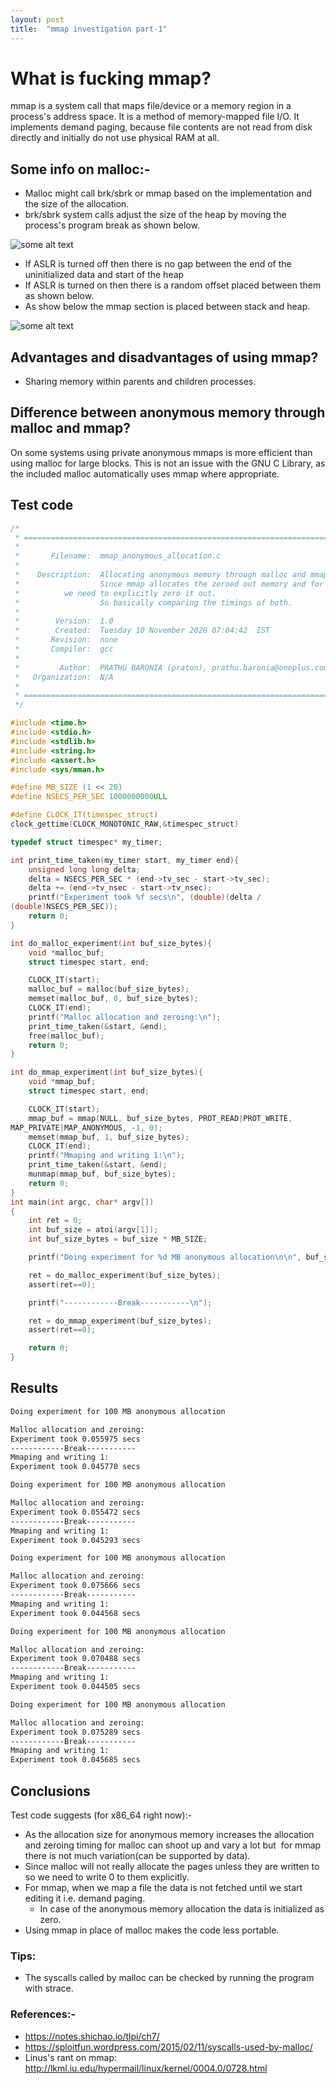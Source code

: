 ```yaml
---
layout: post
title:  "mmap investigation part-1"
---
```


# What is fucking mmap?

mmap is a system call that maps file/device or a memory region in a process's
address space.  It is a method of memory-mapped file I/O. It implements demand
paging, because file contents are not read from disk directly and initially do
not use physical RAM at all.

## Some info on malloc:-
- Malloc might call brk/sbrk or mmap based on the implementation and the size of
  the allocation.
- brk/sbrk system calls adjust the size of the heap by moving the process's
  program break as shown below.

![some alt text](/pics/process_memory_layout_1.png)

- If ASLR is turned off then there is no gap between the end of the
  uninitialized data and start of the heap
- If ASLR is turned on then there is a random offset placed between them as
  shown below.
- As show below the mmap section is placed between stack and heap.

![some alt text](/pics/process_memory_layout_2.png)

## Advantages and disadvantages of using mmap?

- Sharing memory within parents and children processes. 

## Difference between anonymous memory through malloc and mmap?

On some systems using private anonymous mmaps is more efficient than
using malloc for large blocks. This is not an issue with the GNU C Library, as
the included malloc automatically uses mmap where appropriate.

## Test code
```c
/*
 * =====================================================================================
 *
 *       Filename:  mmap_anonymous_allocation.c
 *
 *    Description:  Allocating anonymous memory through malloc and mmap
 *                  Since mmap allocates the zeroed out memory and for malloc
 *		    we need to explicitly zero it out.
 *                  So basically comparing the timings of both.
 *
 *        Version:  1.0
 *        Created:  Tuesday 10 November 2020 07:04:42  IST
 *       Revision:  none
 *       Compiler:  gcc
 *
 *         Author:  PRATHU BARONIA (praton), prathu.baronia@oneplus.com
 *   Organization:  N/A
 *
 * =====================================================================================
 */

#include <time.h>
#include <stdio.h>
#include <stdlib.h>
#include <string.h>
#include <assert.h>
#include <sys/mman.h>

#define MB_SIZE (1 << 20)
#define NSECS_PER_SEC 1000000000ULL

#define CLOCK_IT(timespec_struct)
clock_gettime(CLOCK_MONOTONIC_RAW,&timespec_struct)

typedef struct timespec* my_timer;

int print_time_taken(my_timer start, my_timer end){
	unsigned long long delta;
	delta = NSECS_PER_SEC * (end->tv_sec - start->tv_sec);
	delta += (end->tv_nsec - start->tv_nsec);
	printf("Experiment took %f secs\n", (double)(delta /
(double)NSECS_PER_SEC));
	return 0;
}

int do_malloc_experiment(int buf_size_bytes){
	void *malloc_buf;
	struct timespec start, end;

	CLOCK_IT(start); 
	malloc_buf = malloc(buf_size_bytes); 
	memset(malloc_buf, 0, buf_size_bytes);
	CLOCK_IT(end);
	printf("Malloc allocation and zeroing:\n");
	print_time_taken(&start, &end);
	free(malloc_buf);
	return 0;
}

int do_mmap_experiment(int buf_size_bytes){
	void *mmap_buf;
	struct timespec start, end;

	CLOCK_IT(start); 
	mmap_buf = mmap(NULL, buf_size_bytes, PROT_READ|PROT_WRITE,
MAP_PRIVATE|MAP_ANONYMOUS, -1, 0);
	memset(mmap_buf, 1, buf_size_bytes);
	CLOCK_IT(end);
	printf("Mmaping and writing 1:\n");
	print_time_taken(&start, &end);
	munmap(mmap_buf, buf_size_bytes);
	return 0;
}
int main(int argc, char* argv[])
{
	int ret = 0;
	int buf_size = atoi(argv[1]);
	int buf_size_bytes = buf_size * MB_SIZE;

	printf("Doing experiment for %d MB anonymous allocation\n\n", buf_size);

	ret = do_malloc_experiment(buf_size_bytes);
	assert(ret==0);

	printf("------------Break-----------\n");

	ret = do_mmap_experiment(buf_size_bytes);
	assert(ret==0);

	return 0;
}
```

## Results

```md
Doing experiment for 100 MB anonymous allocation

Malloc allocation and zeroing:
Experiment took 0.055975 secs
------------Break-----------
Mmaping and writing 1:
Experiment took 0.045770 secs

Doing experiment for 100 MB anonymous allocation

Malloc allocation and zeroing:
Experiment took 0.055472 secs
------------Break-----------
Mmaping and writing 1:
Experiment took 0.045293 secs

Doing experiment for 100 MB anonymous allocation

Malloc allocation and zeroing:
Experiment took 0.075666 secs
------------Break-----------
Mmaping and writing 1:
Experiment took 0.044568 secs

Doing experiment for 100 MB anonymous allocation

Malloc allocation and zeroing:
Experiment took 0.070488 secs
------------Break-----------
Mmaping and writing 1:
Experiment took 0.044505 secs

Doing experiment for 100 MB anonymous allocation

Malloc allocation and zeroing:
Experiment took 0.075289 secs
------------Break-----------
Mmaping and writing 1:
Experiment took 0.045685 secs

```

## Conclusions

Test code suggests (for x86_64 right now):-
- As the allocation size for anonymous memory increases the allocation and
  zeroing timing for malloc can shoot up and vary a lot but  for mmap there is
not much variation(can be supported by data). 
- Since malloc will not really allocate the pages unless they are written to  so
  we need to write 0 to them explicitly.
- For mmap, when we map a file the data is not fetched until we start editing it
  i.e. demand paging. 
	- In case of the anonymous memory allocation the data is initialized as
	  zero.
- Using mmap in place of malloc makes the code less portable.

### Tips:
- The syscalls called by malloc can be checked by running the program with
  strace.

### References:-
- https://notes.shichao.io/tlpi/ch7/
- https://sploitfun.wordpress.com/2015/02/11/syscalls-used-by-malloc/
- Linus's rant on mmap:
  http://lkml.iu.edu/hypermail/linux/kernel/0004.0/0728.html

